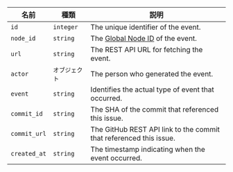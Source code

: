 | 名前           | 種類        | 説明                                                                        |
| ------------ | --------- | ------------------------------------------------------------------------- |
| `id`         | `integer` | The unique identifier of the event.                                       |
| `node_id`    | `string`  | The [Global Node ID](/graphql/guides/using-global-node-ids) of the event. |
| `url`        | `string`  | The REST API URL for fetching the event.                                  |
| `actor`      | `オブジェクト`  | The person who generated the event.                                       |
| `event`      | `string`  | Identifies the actual type of event that occurred.                        |
| `commit_id`  | `string`  | The SHA of the commit that referenced this issue.                         |
| `commit_url` | `string`  | The GitHub REST API link to the commit that referenced this issue.        |
| `created_at` | `string`  | The timestamp indicating when the event occurred.                         |
